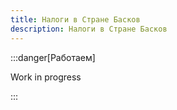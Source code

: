 ```yaml
---
title: Налоги в Стране Басков
description: Налоги в Стране Басков
---
```


:::danger[Работаем]

Work in progress

:::